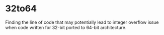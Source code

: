 # 32to64
Finding the line of code that may potentially lead to integer overflow issue when code written for 32-bit ported to 64-bit architecture.
